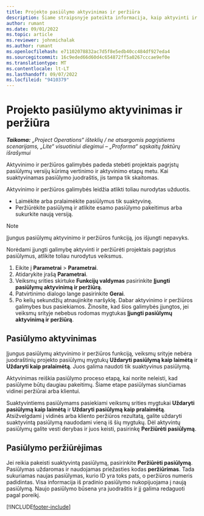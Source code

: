 ```yaml
---
title: Projekto pasiūlymo aktyvinimas ir peržiūra
description: Šiame straipsnyje pateikta informacija, kaip aktyvinti ir peržiūrėti pasiūlymus „Microsoft Dynamics 365 Project Operations“.
author: rumant
ms.date: 09/01/2022
ms.topic: article
ms.reviewer: johnmichalak
ms.author: rumant
ms.openlocfilehash: e71102078832ac7d5f8e5edb40cc484df927eda4
ms.sourcegitcommit: 16c9eded66d60d4c654872ff5a0267cccae9ef0e
ms.translationtype: MT
ms.contentlocale: lt-LT
ms.lasthandoff: 09/07/2022
ms.locfileid: "9410379"
---
```

# <a name="activate-and-revise-a-project-quote"></a>Projekto pasiūlymo aktyvinimas ir peržiūra

_**Taikoma:** „Project Operations“ išteklių / ne atsargomis pagrįstiems scenarijams, „Lite“ visuotiniui diegimui – „Proforma“ sąskaitų faktūrų išrašymui_

Aktyvinimo ir peržiūros galimybės padeda stebėti projektais pagrįstų pasiūlymų versijų kūrimą vertinimo ir aktyvinimo etapų metu. Kai suaktyvinamas pasiūlymo juodraštis, jis tampa tik skaitomas.

Aktyvinimo ir peržiūros galimybės leidžia atlikti toliau nurodytas užduotis.

- Laimėkite arba pralaimėkite pasiūlymus tik suaktyvinę.
- Peržiūrėkite pasiūlymą ir atlikite esamo pasiūlymo pakeitimus arba sukurkite naują versiją.

> [!NOTE]
> Įjungus pasiūlymų aktyvinimo ir peržiūros funkciją, jos išjungti nepavyks.

Norėdami įjungti galimybę aktyvinti ir peržiūrėti projektais pagrįstus pasiūlymus, atlikite toliau nurodytus veiksmus.

1. Eikite į **Parametrai** \> **Parametrai**.
1. Atidarykite įrašą **Parametrai**.
1. Veiksmų srities skirtuke **Funkcijų valdymas** pasirinkite **Įjungti pasiūlymų aktyvinimą ir peržiūrą**.
1. Patvirtinimo dialogo lange pasirinkite **Gerai**.
1. Po kelių sekundžių atnaujinkite naršyklę. Dabar aktyvinimo ir peržiūros galimybes bus pasiekiamos. Žinosite, kad šios galimybės įjungtos, jei veiksmų srityje nebebus rodomas mygtukas **Įjungti pasiūlymų aktyvinimą ir peržiūrą**.

## <a name="activating-a-quote"></a>Pasiūlymo aktyvinimas

Įjungus pasiūlymų aktyvinimo ir peržiūros funkciją, veiksmų srityje nebėra juodraštinių projekto pasiūlymų mygtukų **Uždaryti pasiūlymą kaip laimėtą** ir **Uždaryti kaip pralaimėtą**. Juos galima naudoti tik suaktyvinus pasiūlymą.

Aktyvinimas reiškia pasiūlymo proceso etapą, kai norite neleisti, kad pasiūlyme būtų daugiau pakeitimų. Šiame etape pasiūlymas siunčiamas vidinei peržiūrai arba klientui.

Suaktyvintiems pasiūlymams pasiekiami veiksmų srities mygtukai **Uždaryti pasiūlymą kaip laimėtą** ir **Uždaryti pasiūlymą kaip pralaimėtą**. Atsižvelgdami į vidinės arba kliento peržiūros rezultatą, galite uždaryti suaktyvintą pasiūlymą naudodami vieną iš šių mygtukų. Dėl aktyvintų pasiūlymų galite vesti derybas ir juos keisti, pasirinkę **Peržiūrėti pasiūlymą**.

## <a name="revising-a-quote"></a>Pasiūlymo peržiūrėjimas

Jei reikia pakeisti suaktyvintą pasiūlymą, pasirinkite **Peržiūrėti pasiūlymą**. Pasiūlymas uždaromas ir naudojamas priežasties kodas **peržiūrimas**. Tada sukuriamas naujas pasiūlymas, kurio ID yra toks pats, o peržiūros numeris padidintas. Visa informacija iš pradinio pasiūlymo nukopijuojama į naują pasiūlymą. Naujo pasiūlymo būsena yra juodraštis ir jį galima redaguoti pagal poreikį.

[!INCLUDE[footer-include](../includes/footer-banner.md)]

